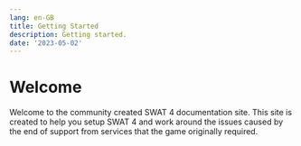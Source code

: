 ```yaml
---
lang: en-GB
title: Getting Started
description: Getting started.
date: '2023-05-02'
---
```


# Welcome

Welcome to the community created SWAT 4 documentation site. This site is created to help you setup SWAT 4 and work around the issues caused by the end of support from services that the game originally required.